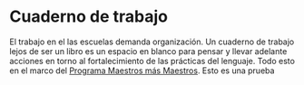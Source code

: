 # Cuaderno de trabajo

El trabajo en el las escuelas demanda organización. Un cuaderno de trabajo lejos de ser un libro es un espacio en blanco para pensar y llevar adelante acciones en torno al fortalecimiento de las prácticas del lenguaje.
Todo esto en el marco del [Programa Maestros más Maestros](http://www.buenosaires.gob.ar/areas/educacion/dgie/mm.php?menu_id=20086).
Esto es una prueba
